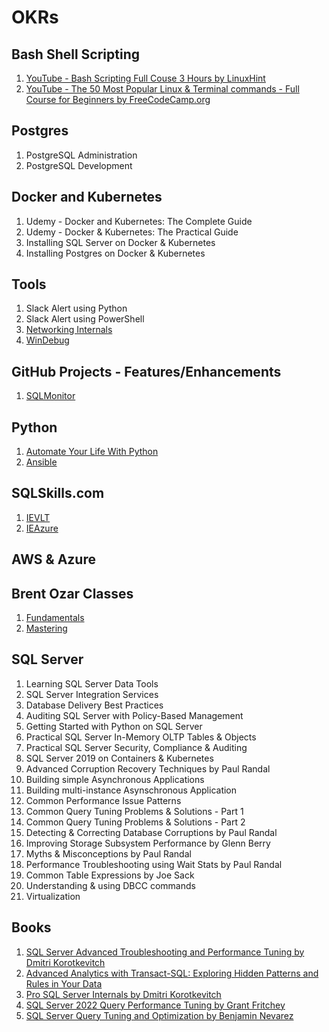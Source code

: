 # OKRs

## Bash Shell Scripting
1. [YouTube - Bash Scripting Full Couse 3 Hours by LinuxHint](https://www.youtube.com/watch?v=e7BufAVwDiM&ab_channel=linuxhint)
2. [YouTube - The 50 Most Popular Linux & Terminal commands - Full Course for Beginners by FreeCodeCamp.org](https://www.youtube.com/watch?v=ZtqBQ68cfJc&ab_channel=freeCodeCamp.org)

## Postgres
1. PostgreSQL Administration
2. PostgreSQL Development

## Docker and Kubernetes
1. Udemy - Docker and Kubernetes: The Complete Guide
2. Udemy - Docker & Kubernetes: The Practical Guide
3. Installing SQL Server on Docker & Kubernetes
4. Installing Postgres on Docker & Kubernetes

## Tools
1. Slack Alert using Python
2. Slack Alert using PowerShell
3. [Networking Internals](https://www.youtube.com/watch?v=hFRvu47YV90&list=PLFUGPe1byxev9kXxmCXvYrLXJ5gxP5JAT&index=1&ab_channel=GroupBy)
4. [WinDebug]()


## GitHub Projects - Features/Enhancements
1. [SQLMonitor](https://github.com/imajaydwivedi/SQLMonitor?swcfpc=1#why-sqlmonitor)

## Python
1. [Automate Your Life With Python](https://www.udemy.com/course/automate-your-life-with-python/learn/lecture/32342398#overview)
2. [Ansible]()

## SQLSkills.com
1. [IEVLT](https://www.sqlskills.com/sql-server-training/ievlt/)
2. [IEAzure](https://www.sqlskills.com/sql-server-training/ieazure/)

## AWS & Azure

## Brent Ozar Classes
1. [Fundamentals]()
2. [Mastering]()

## SQL Server
1. Learning SQL Server Data Tools
2. SQL Server Integration Services
3. Database Delivery Best Practices
4. Auditing SQL Server with Policy-Based Management
5. Getting Started with Python on SQL Server
6. Practical SQL Server In-Memory OLTP Tables & Objects
7. Practical SQL Server Security, Compliance & Auditing
8. SQL Server 2019 on Containers & Kubernetes
9. Advanced Corruption Recovery Techniques by Paul Randal
10. Building simple Asynchronous Applications
11. Building multi-instance Asynschronous Application
12. Common Performance Issue Patterns
13. Common Query Tuning Problems & Solutions - Part 1
14. Common Query Tuning Problems & Solutions - Part 2
15. Detecting & Correcting Database Corruptions by Paul Randal
16. Improving Storage Subsystem Performance by Glenn Berry
17. Myths & Misconceptions by Paul Randal
18. Performance Troubleshooting using Wait Stats by Paul Randal
19. Common Table Expressions by Joe Sack
20. Understanding & using DBCC commands
21. Virtualization


## Books
1. [SQL Server Advanced Troubleshooting and Performance Tuning by Dmitri Korotkevitch](https://www.amazon.in/dp/9355422059?psc=1&smid=AP6IZ69K79O66&ref_=chk_typ_imgToDp)
2. [Advanced Analytics with Transact-SQL: Exploring Hidden Patterns and Rules in Your Data](https://www.amazon.in/Advanced-Analytics-Transact-SQL-Exploring-Patterns/dp/1484283325/ref=tmm_pap_swatch_0?_encoding=UTF8&qid=1655991861&sr=8-1)
3. [Pro SQL Server Internals by Dmitri Korotkevitch](https://learning.oreilly.com/library/view/pro-sql-server/9781484219645/)
4. [SQL Server 2022 Query Performance Tuning by Grant Fritchey](https://link.springer.com/book/10.1007/978-1-4842-8891-7)
5. [SQL Server Query Tuning and Optimization by Benjamin Nevarez](https://www.oreilly.com/library/view/sql-server-query/9781803242620/)
